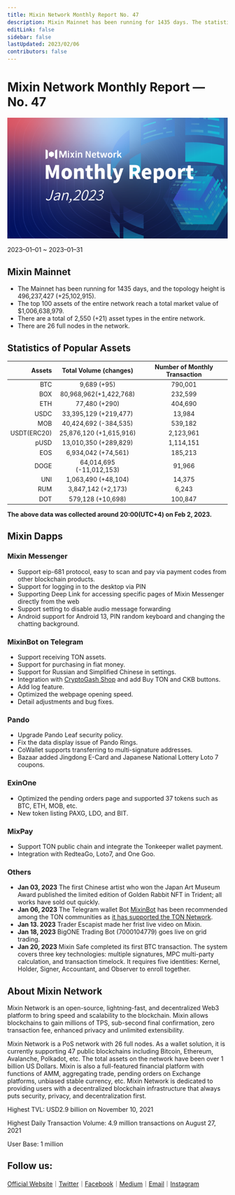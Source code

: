 ```yaml
---
title: Mixin Network Monthly Report No. 47
description: Mixin Mainnet has been running for 1435 days. The statistics of popular assets are listed. Ecosystem development, with MVM Bridge, Pando, Mixpay, Quill and other news and events are listed.
editLink: false
sidebar: false
lastUpdated: 2023/02/06
contributors: false
---
```

# Mixin Network Monthly Report — No. 47

![monthly-report](./monthly-47.png)

2023–01–01 ~ 2023–01–31

## Mixin Mainnet
- The Mainnet has been running for 1435 days, and the topology height is 496,237,427 (+25,102,915).
- The top 100 assets of the entire network reach a total market value of $1,006,638,979.
- There are a total of 2,550 (+21) asset types in the entire network.
- There are 26 full nodes in the network.

## Statistics of Popular Assets

| Assets     | Total Volume (changes) | Number of Monthly Transaction |
|----------:|:----------------------:|:---------:|
| BTC        | 9,689 (+95)                  |	790,001 | 
| BOX	       | 80,968,962(+1,422,768)	             | 232,599   |
| ETH      	 | 77,480 (+290)             	| 404,690   |
| USDC       | 33,395,129 (+219,477)	            | 13,984    |
| MOB        | 40,424,692 (-384,535)             |	539,182   |
| USDT(ERC20)| 25,876,120 (+1,615,916)           	| 2,123,961 |
| pUSD	     | 13,010,350 (+289,829)	            | 1,114,151 |
| EOS        | 6,934,042 (+74,561)            	| 185,213   |
| DOGE	     | 64,014,695 (-11,012,153)                | 91,966    |
| UNI	     | 1,063,490 (+48,104)	            | 14,375   |
| RUM        | 3,847,142 (+2,173)	            | 6,243   |
| DOT        | 579,128 (+10,698)            	| 100,847    |

 **The above data was collected around 20:00(UTC+4) on Feb 2, 2023.**

## Mixin Dapps

### Mixin Messenger
- Support eip-681 protocol, easy to scan and pay via payment codes from other blockchain products.
- Support for logging in to the desktop via PIN
- Supporting Deep Link for accessing specific pages of Mixin Messenger directly from the web
- Support setting to disable audio message forwarding
- Android support for Android 13, PIN random keyboard and changing the chatting background.

### MixinBot on Telegram
- Support receiving TON assets.
- Support for purchasing in fiat money.
- Support for Russian and Simplified Chinese in settings.
- Integration with [CryptoGash Shop](https://cryptogas.shop) and add Buy TON and CKB buttons.
- Add log feature.
- Optimized the webpage opening speed.
- Detail adjustments and bug fixes.

### Pando
- Upgrade Pando Leaf security policy.
- Fix the data display issue of Pando Rings.
- CoWallet supports transferring to multi-signature addresses.
- Bazaar added Jingdong E-Card and Japanese National Lottery Loto 7 coupons.

### ExinOne
- Optimized the pending orders page and supported 37 tokens such as BTC, ETH, MOB, etc.
- New token listing PAXG, LDO, and BIT.

### MixPay
- Support TON public chain and integrate the Tonkeeper wallet payment.
- Integration with RedteaGo, Loto7, and One Goo.

### Others
- **Jan 03, 2023** The first Chinese artist who won the Japan Art Museum Award published the limited edition of Golden Rabbit NFT in Trident; all works have sold out quickly.
- **Jan 06, 2023** The Telegram wallet Bot [MixinBot](https://t.me/MixinBot) has been recommended among the TON communities as [it has supported the TON Network](https://t.me/toncoin/709).
- **Jan 13. 2023** Trader Escapist made her frist live video on Mixin.
- **Jan 18, 2023** BigONE Trading Bot (7000104779) goes live on grid trading.
- **Jan 20, 2023** Mixin Safe completed its first BTC transaction. The system covers three key technologies: multiple signatures, MPC multi-party calculation, and transaction timelock. It requires five identities: Kernel, Holder, Signer, Accountant, and Observer to enroll together.

## About Mixin Network

Mixin Network is an open-source, lightning-fast, and decentralized Web3 platform to bring speed and scalability to the blockchain. Mixin allows blockchains to gain millions of TPS, sub-second final confirmation, zero transaction fee, enhanced privacy and unlimited extensibility.

Mixin Network is a PoS network with 26 full nodes. As a wallet solution, it is currently supporting 47 public blockchains including Bitcoin, Ethereum, Avalanche, Polkadot, etc. The total assets on the network have been over 1 billion US Dollars. Mixin is also a full-featured financial platform with functions of AMM, aggregating trade, pending orders on Exchange platforms, unbiased stable currency, etc. Mixin Network is dedicated to providing users with a decentralized blockchain infrastructure that always puts security, privacy, and decentralization first.

Highest TVL: USD2.9 billion on November 10, 2021

Highest Daily Transaction Volume: 4.9 million transactions on August 27, 2021

User Base: 1 million

## Follow us:

[Official Website](https://mixin.one/)｜[Twitter](https://twitter.com/Mixin_Network)｜[Facebook](https://www.facebook.com/MixinNetwork)｜[Medium](https://medium.com/mixinnetwork)｜[Email](contact@mixin.one)｜[Instagram](https://instagram.com/mixinnetwork)
